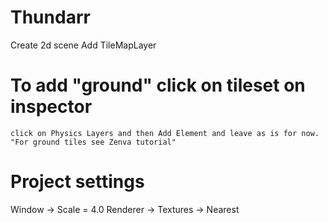 # Thundarr
Create 2d scene
Add TileMapLayer
# To add "ground" click on tileset on inspector
	click on Physics Layers and then Add Element and leave as is for now.
	"For ground tiles see Zenva tutorial"

# Project settings
Window -> Scale = 4.0
Renderer -> Textures -> Nearest
